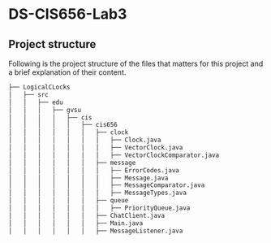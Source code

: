 # DS-CIS656-Lab3

## Project structure 

Following is the project structure of the files that matters for this project and a brief explanation of their content.

```bash
├── LogicalCLocks
│   ├── src
│   │   ├── edu
│   │   │   ├── gvsu
│   │   │   │   ├── cis
│   │   │   │   │   ├── cis656
│   │   │   │   │   │   ├── clock
│   │   │   │   │   │   │   ├── Clock.java
│   │   │   │   │   │   │   ├── VectorClock.java
│   │   │   │   │   │   │   ├── VectorClockComparator.java
│   │   │   │   │   │   ├── message
│   │   │   │   │   │   │   ├── ErrorCodes.java
│   │   │   │   │   │   │   ├── Message.java
│   │   │   │   │   │   │   ├── MessageComparator.java
│   │   │   │   │   │   │   ├── MessageTypes.java
│   │   │   │   │   │   ├── queue
│   │   │   │   │   │   │   ├── PriorityQueue.java
│   │   │   │   │   │   ├── ChatClient.java
│   │   │   │   │   │   ├── Main.java
│   │   │   │   │   │   ├── MessageListener.java
```

